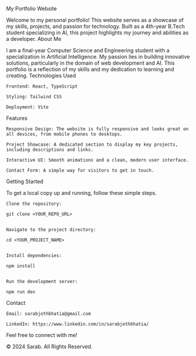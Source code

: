 My Portfolio Website

Welcome to my personal portfolio! This website serves as a showcase of my skills, projects, and passion for technology. Built as a 4th-year B.Tech student specializing in AI, this project highlights my journey and abilities as a developer.
About Me

I am a final-year Computer Science and Engineering student with a specialization in Artificial Intelligence. My passion lies in building innovative solutions, particularly in the domain of web development and AI. This portfolio is a reflection of my skills and my dedication to learning and creating.
Technologies Used

    Frontend: React, TypeScript

    Styling: Tailwind CSS

    Deployment: Vite

Features

    Responsive Design: The website is fully responsive and looks great on all devices, from mobile phones to desktops.

    Project Showcase: A dedicated section to display my key projects, including descriptions and links.

    Interactive UI: Smooth animations and a clean, modern user interface.

    Contact Form: A simple way for visitors to get in touch.

Getting Started

To get a local copy up and running, follow these simple steps.

    Clone the repository:

    git clone <YOUR_REPO_URL>


    Navigate to the project directory:

    cd <YOUR_PROJECT_NAME>


    Install dependencies:

    npm install


    Run the development server:

    npm run dev


Contact

    Email: sarabjothbhatia@gmail.com

    LinkedIn: https://www.linkedin.com/in/sarabjothbhatia/

Feel free to connect with me!

© 2024 Sarab. All Rights Reserved.

